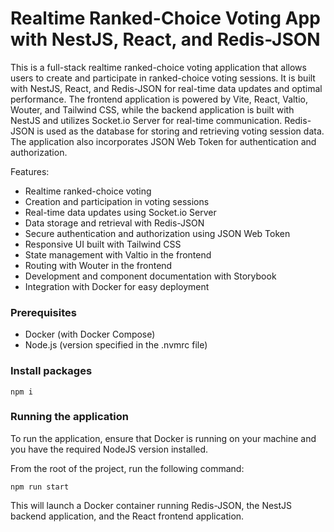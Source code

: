 # Realtime Ranked-Choice Voting App with NestJS, React, and Redis-JSON

This is a full-stack realtime ranked-choice voting application that allows users to create and participate in ranked-choice voting sessions. It is built with NestJS, React, and Redis-JSON for real-time data updates and optimal performance. The frontend application is powered by Vite, React, Valtio, Wouter, and Tailwind CSS, while the backend application is built with NestJS and utilizes Socket.io Server for real-time communication. Redis-JSON is used as the database for storing and retrieving voting session data. The application also incorporates JSON Web Token for authentication and authorization.

Features:

- Realtime ranked-choice voting
- Creation and participation in voting sessions
- Real-time data updates using Socket.io Server
- Data storage and retrieval with Redis-JSON
- Secure authentication and authorization using JSON Web Token
- Responsive UI built with Tailwind CSS
- State management with Valtio in the frontend
- Routing with Wouter in the frontend
- Development and component documentation with Storybook
- Integration with Docker for easy deployment

### Prerequisites

- Docker (with Docker Compose)
- Node.js (version specified in the .nvmrc file)

### Install packages

```shell
npm i
```

### Running the application

To run the application, ensure that Docker is running on your machine and you have the required NodeJS version installed.

From the root of the project, run the following command:

```shell
npm run start
```

This will launch a Docker container running Redis-JSON, the NestJS backend application, and the React frontend application.
